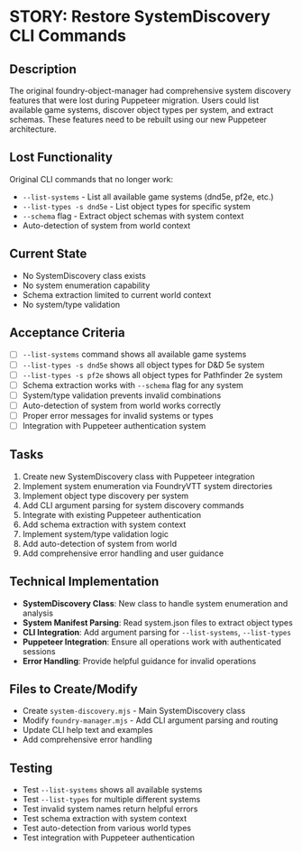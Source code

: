 # STORY: Restore SystemDiscovery CLI Commands

## Description
The original foundry-object-manager had comprehensive system discovery features that were lost during Puppeteer migration. Users could list available game systems, discover object types per system, and extract schemas. These features need to be rebuilt using our new Puppeteer architecture.

## Lost Functionality
Original CLI commands that no longer work:
- `--list-systems` - List all available game systems (dnd5e, pf2e, etc.)
- `--list-types -s dnd5e` - List object types for specific system
- `--schema` flag - Extract object schemas with system context
- Auto-detection of system from world context

## Current State
- No SystemDiscovery class exists
- No system enumeration capability
- Schema extraction limited to current world context
- No system/type validation

## Acceptance Criteria
- [ ] `--list-systems` command shows all available game systems
- [ ] `--list-types -s dnd5e` shows all object types for D&D 5e system
- [ ] `--list-types -s pf2e` shows all object types for Pathfinder 2e system
- [ ] Schema extraction works with `--schema` flag for any system
- [ ] System/type validation prevents invalid combinations
- [ ] Auto-detection of system from world works correctly
- [ ] Proper error messages for invalid systems or types
- [ ] Integration with Puppeteer authentication system

## Tasks
1. Create new SystemDiscovery class with Puppeteer integration
2. Implement system enumeration via FoundryVTT system directories
3. Implement object type discovery per system
4. Add CLI argument parsing for system discovery commands
5. Integrate with existing Puppeteer authentication
6. Add schema extraction with system context
7. Implement system/type validation logic
8. Add auto-detection of system from world
9. Add comprehensive error handling and user guidance

## Technical Implementation
- **SystemDiscovery Class**: New class to handle system enumeration and analysis
- **System Manifest Parsing**: Read system.json files to extract object types
- **CLI Integration**: Add argument parsing for `--list-systems`, `--list-types`
- **Puppeteer Integration**: Ensure all operations work with authenticated sessions
- **Error Handling**: Provide helpful guidance for invalid operations

## Files to Create/Modify
- Create `system-discovery.mjs` - Main SystemDiscovery class
- Modify `foundry-manager.mjs` - Add CLI argument parsing and routing
- Update CLI help text and examples
- Add comprehensive error handling

## Testing
- Test `--list-systems` shows all available systems
- Test `--list-types` for multiple different systems
- Test invalid system names return helpful errors
- Test schema extraction with system context
- Test auto-detection from various world types
- Test integration with Puppeteer authentication